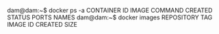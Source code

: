 dam@dam:~$ docker ps -a
CONTAINER ID   IMAGE     COMMAND   CREATED   STATUS    PORTS     NAMES
dam@dam:~$ docker images
REPOSITORY   TAG       IMAGE ID   CREATED   SIZE
